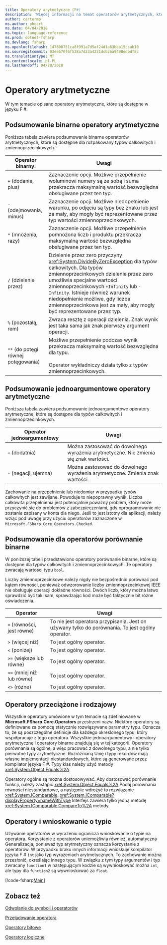 ```yaml
---
title: Operatory arytmetyczne (F#)
description: 'Więcej informacji na temat operatorów arytmetycznych, które są dostępne w języku programowania w języku F #.'
author: cartermp
ms.author: phcart
ms.date: 04/04/2018
ms.topic: language-reference
ms.prod: dotnet-fsharp
ms.devlang: fsharp
ms.openlocfilehash: 147600751ca8f991a7d5af24d1a63beb15ccab10
ms.sourcegitcommit: 03ee570f6f528a7d23a4221dcb26a9498edbdf8c
ms.translationtype: MT
ms.contentlocale: pl-PL
ms.lasthandoff: 04/28/2018
---
```

# <a name="arithmetic-operators"></a>Operatory arytmetyczne

W tym temacie opisano operatory arytmetyczne, które są dostępne w języku F #.

## <a name="summary-of-binary-arithmetic-operators"></a>Podsumowanie binarne operatory arytmetyczne
Poniższa tabela zawiera podsumowanie binarne operatorów arytmetycznych, które są dostępne dla rozpakowany typów całkowitych i zmiennoprzecinkowych.

|Operator binarny.|Uwagi|
|---------------|-----|
|`+` (dodanie, plus)|Zaznaczenie opcji. Możliwe przepełnienie woluminowi numery są ze sobą i suma przekracza maksymalną wartość bezwzględna obsługiwane przez ten typ.|
|`-` (odejmowania, minus)|Zaznaczenie opcji. Możliwe niedopełnienie warunku, po odjęciu są typy bez znaku lub jest za mały, aby mogły być reprezentowane przez typ wartości zmiennoprzecinkowych.|
|`*` (mnożenia, razy)|Zaznaczenie opcji. Możliwe przepełnienie pomnożona liczb i produktu przekracza maksymalną wartość bezwzględna obsługiwane przez ten typ.|
|`/` (dzielenie przez)|Dzielenie przez zero przyczyny <xref:System.DivideByZeroException> dla typów całkowitych. Dla typów zmiennoprzecinkowych dzielenie przez zero umożliwia specjalne wartości zmiennoprzecinkowych `+Infinity` lub `-Infinity`. Istnieje również warunek niedopełnienie możliwe, gdy liczba zmiennoprzecinkowa jest za mały, aby mogły być reprezentowane przez typ.|
|`%` (pozostałą, rem)|Zwraca resztę z operacji dzielenia. Znak wynik jest taka sama jak znak pierwszy argument operacji.|
|`**` (do potęgi równej potęgowania)|Możliwe przepełnienie podczas wynik przekracza maksymalną wartość bezwzględna dla typu.<br /><br />Operator wykładniczy działa tylko z typów zmiennoprzecinkowych.|

## <a name="summary-of-unary-arithmetic-operators"></a>Podsumowanie jednoargumentowe operatory arytmetyczne
Poniższa tabela zawiera podsumowanie jednoargumentowe operatory arytmetyczne, które są dostępne dla typów całkowitych i zmiennoprzecinkowych.


|Operator jednoargumentowy|Uwagi|
|--------------|-----|
|`+` (dodatnia)|Można zastosować do dowolnego wyrażenia arytmetyczne. Nie zmienia się znak wartości.|
|`-` (negacji, ujemna)|Można zastosować do dowolnego wyrażenia arytmetyczne. Zmienia znak wartości.|
Zachowanie na przepełnienie lub niedomiar w przypadku typów całkowitych jest zawijane. Powoduje to niepoprawny wynik. Liczba całkowita przepełnienia jest potencjalnie poważny problem, który może przyczynić się do problemów z zabezpieczeniami, gdy oprogramowanie nie zostanie zapisany w konta dla niego. Jeśli to jest istotny dla aplikacji, należy wziąć pod uwagę przy użyciu operatorów zaznaczone w `Microsoft.FSharp.Core.Operators.Checked`.


## <a name="summary-of-binary-comparison-operators"></a>Podsumowanie dla operatorów porównanie binarne
W poniższej tabeli przedstawiono operatory porównanie binarne, które są dostępne dla typów całkowitych i zmiennoprzecinkowych. Te operatory zwracają wartości typu `bool`.

Liczby zmiennoprzecinkowe należy nigdy nie bezpośrednio porównać pod kątem równości, ponieważ odwzorowanie liczby zmiennoprzecinkowej IEEE nie obsługuje operacji dokładne równości. Dwóch liczb, który można łatwo sprawdzić być taki sam, sprawdzając kod może być faktycznie bit różne oświadczenia.



|Operator|Uwagi|
|--------|-----|
|`=` (równości, jest równe)|To nie jest operatora przypisania. Jest on używany tylko do porównania. To jest ogólny operator.|
|`>` (więcej niż)|To jest ogólny operator.|
|`<` (poniżej)|To jest ogólny operator.|
|`>=` (większe lub równe)|To jest ogólny operator.|
|`<=` (mniej niż lub równe)|To jest ogólny operator.|
|`<>` (różne)|To jest ogólny operator.|

## <a name="overloaded-and-generic-operators"></a>Operatory przeciążone i rodzajowy
Wszystkie operatory omówione w tym temacie są zdefiniowane w **Microsoft.FSharp.Core.Operators** przestrzeni nazw. Niektóre operatory są definiowane za pomocą statycznie rozwiązywane parametry typu. Oznacza to, że są poszczególne definicje dla każdego określonego typu, który współpracuje z tego operatora. Wszystkie jednoargumentowy i operatory arytmetyczne i operatory binarne znajdują się w tej kategorii. Operatory porównania są ogólne, a więc pracować z dowolnego typu, a nie tylko pierwotne typy arytmetyczne. Rozróżnianą Unię i typy rekordów mają własne implementacji niestandardowych, które są generowane przez kompilator języka F #. Typy klas należy użyć metody <xref:System.Object.Equals%2A>.

Operatory ogólne są można dostosowywać. Aby dostosować porównanie funkcji, należy zastąpić <xref:System.Object.Equals%2A> Podaj porównania równości niestandardowe, a następnie wdrożyć to rozwiązanie <xref:System.IComparable>. <xref:System.IComparable?displayProperty=nameWithType> Interfejs zawiera tylko jedną metodę <xref:System.IComparable.CompareTo%2A> metody.


## <a name="operators-and-type-inference"></a>Operatory i wnioskowanie o typie
Używanie operatorów w wyrażeniu ogranicza wnioskowanie o typie na operatora. Korzystanie z operatorów uniemożliwia również, automatyczna Generalizacja, ponieważ typ arytmetyczny oznacza korzystanie z operatorów. W przypadku braku innych informacji wnioskuje kompilator języka F # `int` jako typ wyrażeniach arytmetycznych. To zachowanie można przesłonić, określając innego typu. W związku z tym typy argumentów i typ zwracany `function1` w następującym kodzie są wywnioskować można `int`, ale typy dla `function2` są wywnioskować za `float`.

[!code-fsharp[Main](../../../../samples/snippets/fsharp/lang-ref-1/snippet3501.fs)]
    
## <a name="see-also"></a>Zobacz też
[Odwołanie do symboli i operatorów](index.md)

[Przeładowanie operatora](../operator-overloading.md)

[Operatory bitowe](bitwise-operators.md)

[Operatory logiczne](boolean-operators.md)

